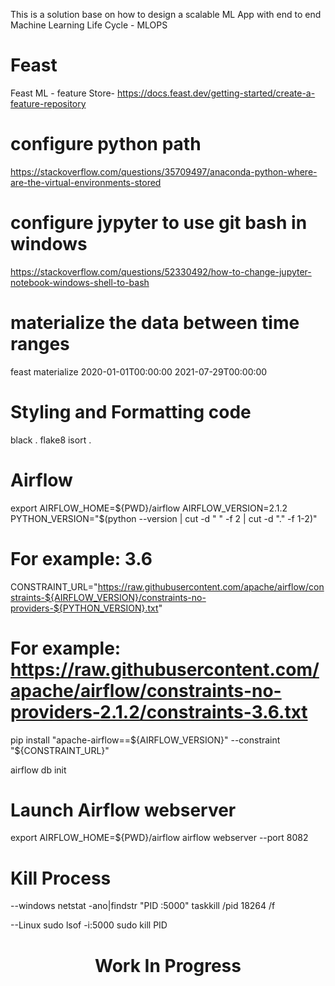 This is a solution base on how to design a scalable ML App with end to end Machine Learning Life Cycle - MLOPS

# Feast 
Feast ML - feature Store- https://docs.feast.dev/getting-started/create-a-feature-repository

# configure python path 
https://stackoverflow.com/questions/35709497/anaconda-python-where-are-the-virtual-environments-stored

# configure jypyter to use git bash in windows 
https://stackoverflow.com/questions/52330492/how-to-change-jupyter-notebook-windows-shell-to-bash

# materialize the data between time ranges
feast materialize 2020-01-01T00:00:00 2021-07-29T00:00:00

# Styling and Formatting code
black .
flake8
isort .

# Airflow
export AIRFLOW_HOME=${PWD}/airflow
AIRFLOW_VERSION=2.1.2
PYTHON_VERSION="$(python --version | cut -d " " -f 2 | cut -d "." -f 1-2)"
# For example: 3.6
CONSTRAINT_URL="https://raw.githubusercontent.com/apache/airflow/constraints-${AIRFLOW_VERSION}/constraints-no-providers-${PYTHON_VERSION}.txt"
# For example: https://raw.githubusercontent.com/apache/airflow/constraints-no-providers-2.1.2/constraints-3.6.txt
pip install "apache-airflow==${AIRFLOW_VERSION}" --constraint "${CONSTRAINT_URL}"

airflow db init

# Launch Airflow webserver
export AIRFLOW_HOME=${PWD}/airflow
airflow webserver --port 8082

# Kill Process

--windows
netstat -ano|findstr "PID :5000"
taskkill /pid 18264 /f

--Linux
sudo lsof -i:5000
sudo kill PID


<div align="center">
<h1>Work In Progress</h1>
</div>

